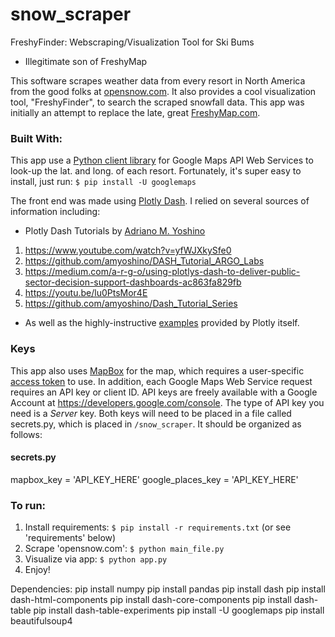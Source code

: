 # snow_scraper
FreshyFinder: Webscraping/Visualization Tool for Ski Bums
- Illegitimate son of FreshyMap

This software scrapes weather data from every resort in North America from the good folks at [opensnow.com](https://opensnow.com). It also provides a cool visualization tool, "FreshyFinder", to search the scraped snowfall data. This app was initially an attempt to replace the late, great [FreshyMap.com](https://en.wikipedia.org/wiki/FreshyMap).

[](https://en.wikipedia.org/wiki/FreshyMap#/media/File:FreshyMapshot.jpg)

### Built With:
This app use a [Python client library](https://github.com/googlemaps/google-maps-services-python) for Google Maps API Web Services to look-up the lat. and long. of each resort. Fortunately, it's super easy to install, just run:
`$ pip install -U googlemaps`

The front end was made using [Plotly Dash](https://dash.plot.ly/). I relied on several sources of information including:
- Plotly Dash Tutorials by [Adriano M. Yoshino](https://github.com/amyoshino)
1. https://www.youtube.com/watch?v=yfWJXkySfe0
1. https://github.com/amyoshino/DASH_Tutorial_ARGO_Labs
1. https://medium.com/a-r-g-o/using-plotlys-dash-to-deliver-public-sector-decision-support-dashboards-ac863fa829fb
1. https://youtu.be/lu0PtsMor4E
1. https://github.com/amyoshino/Dash_Tutorial_Series

- As well as the highly-instructive [examples](https://dash.plot.ly/gallery) provided by Plotly itself.

### Keys
This app also uses [MapBox](https://www.mapbox.com/) for the map, which requires a user-specific [access token](https://www.mapbox.com/help/how-access-tokens-work/) to use. 
In addition, each Google Maps Web Service request requires an API key or client ID. API keys are freely available with a Google Account at https://developers.google.com/console. The type of API key you need is a *Server* key.
Both keys will need to be placed in a file called secrets.py, which is placed in `/snow_scraper`. It should be organized as follows:

#### secrets.py
mapbox_key = 'API_KEY_HERE'
google_places_key = 'API_KEY_HERE'

### To run:
1. Install requirements:
`$ pip install -r requirements.txt` (or see 'requirements' below)
1. Scrape 'opensnow.com':
`$ python main_file.py`
1. Visualize via app:
`$ python app.py`
1. Enjoy!

Dependencies:
pip install numpy
pip install pandas
pip install dash
pip install dash-html-components
pip install dash-core-components
pip install dash-table
pip install dash-table-experiments
pip install -U googlemaps
pip install beautifulsoup4
